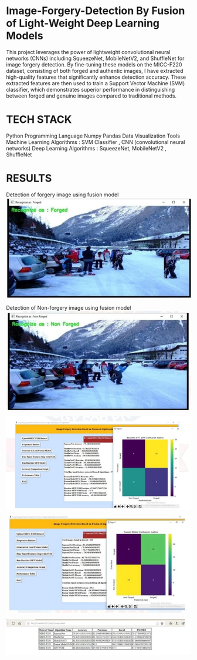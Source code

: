 # Image-Forgery-Detection By Fusion of Light-Weight Deep Learning Models
This project leverages the power of lightweight convolutional neural networks (CNNs) including SqueezeNet, MobileNetV2, and ShuffleNet for image forgery detection. By fine-tuning these models on the MICC-F220 dataset, consisting of both forged and authentic images, I have extracted high-quality features that significantly enhance detection accuracy. These extracted features are then used to train a Support Vector Machine (SVM) classifier, which demonstrates superior performance in distinguishing between forged and genuine images compared to traditional methods.

# TECH STACK 
Python Programming Language
Numpy
Pandas
Data Visualization Tools
Machine Learning Algorithms : SVM Classifier , CNN (convolutional neural networks)
Deep Learning Algorithms : SqueezeNet, MobileNetV2 , ShuffleNet

# RESULTS 
 Detection of forgery image using fusion model
![ Detection of forgery image using fusion model](https://github.com/nikkileshwarii5/image-forgery-detection/blob/250455e63f4f55827909de12d6e21438245ae783/1.jpeg)

 Detection of Non-forgery image using fusion model
 ![ Detection of forgery image using fusion model](https://github.com/nikkileshwarii5/image-forgery-detection/blob/6e1de5d11a1994a0b4d2e49bf57487fb8a608de4/2.jpeg)

 ![ Detection of forgery image using fusion model](https://github.com/nikkileshwarii5/image-forgery-detection/blob/6e1de5d11a1994a0b4d2e49bf57487fb8a608de4/Accuracy%20of%20SVM%20model.jpeg)

 ![ Detection of forgery image using fusion model](https://github.com/nikkileshwarii5/image-forgery-detection/blob/6e1de5d11a1994a0b4d2e49bf57487fb8a608de4/Accuracy%20of%20fusion%20model.jpeg)

 ![ Detection of forgery image using fusion model](https://github.com/nikkileshwarii5/image-forgery-detection/blob/3900e69c76154f23b307c2681b4388257a98608a/OutPut.jpeg)
